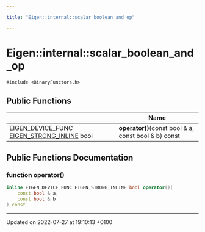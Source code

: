 ```yaml
---

title: "Eigen::internal::scalar_boolean_and_op"

---
```


# Eigen::internal::scalar_boolean_and_op






`#include <BinaryFunctors.h>`

## Public Functions

|                | Name           |
| -------------- | -------------- |
| EIGEN_DEVICE_FUNC <a href="http://example.org/files/macros_8h/#define-eigen-strong-inline">EIGEN_STRONG_INLINE</a> bool | **[operator()](http://example.org/classes/structeigen_1_1internal_1_1scalar__boolean__and__op/#function-operator())**(const bool & a, const bool & b) const |

## Public Functions Documentation

### function operator()

```cpp
inline EIGEN_DEVICE_FUNC EIGEN_STRONG_INLINE bool operator()(
    const bool & a,
    const bool & b
) const
```


-------------------------------

Updated on 2022-07-27 at 19:10:13 +0100